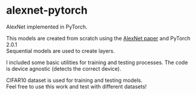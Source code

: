 # alexnet-pytorch
AlexNet implemented in PyTorch.

This models are created from scratch using the [AlexNet paper](https://proceedings.neurips.cc/paper_files/paper/2012/hash/c399862d3b9d6b76c8436e924a68c45b-Abstract.html) and PyTorch 2.0.1\
Sequential models are used to create layers.

I included some basic utilities for training and testing processes.
The code is device agnostic (detects the correct device).

CIFAR10 dataset is used for training and testing models.\
Feel free to use this work and test with different datasets!
